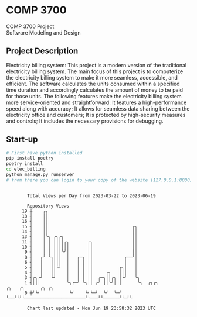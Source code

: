 # COMP 3700
COMP 3700 Project  
Software Modeling and Design
## Project Description
Electricity billing system: This project is a modern version of the traditional electricity billing system. The main focus of this project is to computerize the electricity billing system to make it more seamless, accessible, and efficient. The software calculates the units consumed within a specified time duration and accordingly calculates the amount of money to be paid for those units. The following features make the electricity billing system more service-oriented and straightforward: It features a high-performance speed along with accuracy; It allows for seamless data sharing between the electricity office and customers; It is protected by high-security measures and controls; It includes the necessary provisions for debugging.

## Start-up
```bash
# First have python installed
pip install poetry
poetry install
cd elec_billing
python manage.py runserver
# from there you can login to your copy of the website (127.0.0.1:8000), default creds are admin/admin
```

```

        Total Views per Day from 2023-03-22 to 2023-06-19

        Repository Views
      19 ┼    ╭╮
      18 ┤    ││
      16 ┤    ││
      15 ┤    ││                                ╭╮
      14 ┤    ││                                ││
      13 ┤    │╰╮ ╭╮╭╮                          ││
      11 ┤    │ │ ││││╭╮       ╭╮               ││
      10 ┤    │ │ ││││││       ││               ││
       9 ┤    │ │ │││╰╯│       ││               ││
       8 ┤   ╭╯ ╰╮│││  │   ╭─╮ ││            ╭──╯│
       6 ┤   │   ││││  │   │ │ ││            │   │
       5 ┤   │   ││╰╯  │   │ │ ││          ╭╮│   │
       4 ┤   │   ││    │   │ │ ││     ╭╮   │││   │
       3 ┤╭╮╭╯   ╰╯    │   │ │ ││  ╭─╮││╭╮ │╰╯   ╰╮
       1 ┤│││          ╰╮╭─╯ ╰╮││ ╭╯ ││╰╯│ │      ╰╮  ╭╮╭╮                       ╭╮   ╭╮      ╭╮ ╭╮
       0 ┼╯╰╯           ╰╯    ╰╯╰─╯  ╰╯  ╰─╯       ╰──╯╰╯╰───────────────────────╯╰───╯╰──────╯╰─╯╰

        Chart last updated - Mon Jun 19 23:58:32 2023 UTC
        
```
